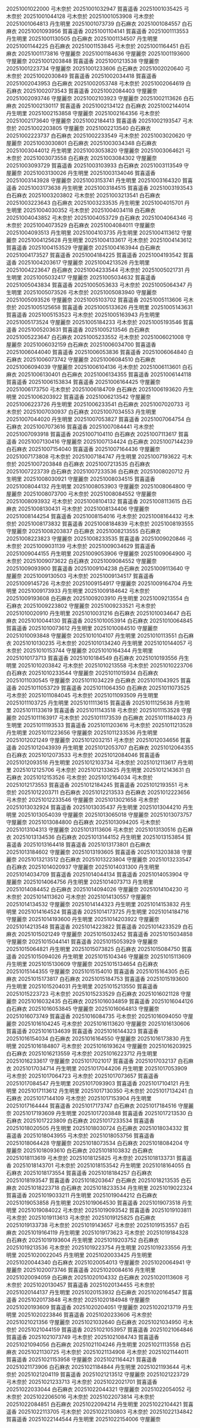 20251001022000 弓木奈於
20251001032947 賀喜遥香
20251001035425 弓木奈於
20251001044128 弓木奈於
20251001053908 弓木奈於
20251001064813 丹生明里
20251001073739 白石麻衣
20251001084557 白石麻衣
20251001093956 賀喜遥香
20251001104141 賀喜遥香
20251001113553 丹生明里
20251001130505 白石麻衣
20251001134507 丹生明里
20251001144225 白石麻衣
20251001153845 弓木奈於
20251001164451 白石麻衣
20251001173816 守屋麗奈
20251001184636 守屋麗奈
20251001193600 守屋麗奈
20251001203848 賀喜遥香
20251001213538 守屋麗奈
20251001223734 守屋麗奈
20251001233606 白石麻衣
20251002020640 弓木奈於
20251002030849 賀喜遥香
20251002034418 賀喜遥香
20251002043953 白石麻衣
20251002053748 弓木奈於
20251002064619 白石麻衣
20251002073543 賀喜遥香
20251002084403 守屋麗奈
20251002093746 守屋麗奈
20251002103923 守屋麗奈
20251002113626 白石麻衣
20251002130117 賀喜遥香
20251002134122 白石麻衣
20251002144014 丹生明里
20251002153858 守屋麗奈
20251002164356 弓木奈於
20251002173640 守屋麗奈
20251002184413 賀喜遥香
20251002193547 弓木奈於
20251002203805 守屋麗奈
20251002213540 白石麻衣
20251002223737 白石麻衣
20251002233549 弓木奈於
20251003020620 守屋麗奈
20251003030801 白石麻衣
20251003034348 白石麻衣
20251003044012 丹生明里
20251003053820 守屋麗奈
20251003064621 弓木奈於
20251003073558 白石麻衣
20251003084302 守屋麗奈
20251003093729 賀喜遥香
20251003103933 白石麻衣
20251003113549 守屋麗奈
20251003130026 丹生明里
20251003134046 賀喜遥香
20251003143928 守屋麗奈
20251003153741 丹生明里
20251003164320 賀喜遥香
20251003173638 丹生明里
20251003184515 賀喜遥香
20251003193543 白石麻衣
20251003203802 弓木奈於
20251003213541 白石麻衣
20251003223643 白石麻衣
20251003233535 丹生明里
20251004015701 丹生明里
20251004030352 弓木奈於
20251004034118 白石麻衣
20251004043852 弓木奈於
20251004053729 白石麻衣
20251004064346 弓木奈於
20251004073529 白石麻衣
20251004084011 守屋麗奈
20251004093513 丹生明里
20251004103735 丹生明里
20251004113612 守屋麗奈
20251004125628 丹生明里
20251004133617 弓木奈於
20251004143612 賀喜遥香
20251004153529 守屋麗奈
20251004163944 白石麻衣
20251004173527 賀喜遥香
20251004184225 賀喜遥香
20251004193542 賀喜遥香
20251004203617 守屋麗奈
20251004213526 丹生明里
20251004223647 白石麻衣
20251004233544 弓木奈於
20251005021731 丹生明里
20251005032417 守屋麗奈
20251005034632 賀喜遥香
20251005043834 賀喜遥香
20251005053633 弓木奈於
20251005064347 丹生明里
20251005073526 弓木奈於
20251005083940 守屋麗奈
20251005093526 守屋麗奈
20251005103702 賀喜遥香
20251005113606 弓木奈於
20251005125658 賀喜遥香
20251005133626 丹生明里
20251005143631 賀喜遥香
20251005153523 弓木奈於
20251005163943 丹生明里
20251005173524 守屋麗奈
20251005184233 弓木奈於
20251005193546 賀喜遥香
20251005203631 賀喜遥香
20251005213546 白石麻衣
20251005223647 白石麻衣
20251005233552 弓木奈於
20251006021008 守屋麗奈
20251006032159 白石麻衣
20251006034700 賀喜遥香
20251006044040 賀喜遥香
20251006053836 賀喜遥香
20251006064840 白石麻衣
20251006073742 守屋麗奈
20251006084510 白石麻衣
20251006094039 守屋麗奈
20251006104136 弓木奈於
20251006113601 白石麻衣
20251006130401 白石麻衣
20251006134355 賀喜遥香
20251006144118 賀喜遥香
20251006153834 賀喜遥香
20251006164425 守屋麗奈
20251006173750 弓木奈於
20251006184709 白石麻衣
20251006193620 丹生明里
20251006203922 賀喜遥香
20251006213542 守屋麗奈
20251006223726 丹生明里
20251006233541 白石麻衣
20251007020733 弓木奈於
20251007030937 白石麻衣
20251007034553 丹生明里
20251007044020 丹生明里
20251007053827 賀喜遥香
20251007064754 白石麻衣
20251007073616 賀喜遥香
20251007084441 弓木奈於
20251007093918 賀喜遥香
20251007104110 白石麻衣
20251007113617 賀喜遥香
20251007130416 守屋麗奈
20251007134424 白石麻衣
20251007144239 白石麻衣
20251007154040 賀喜遥香
20251007164436 守屋麗奈
20251007173808 弓木奈於
20251007184747 丹生明里
20251007193622 弓木奈於
20251007203848 白石麻衣
20251007213535 白石麻衣
20251007223739 白石麻衣
20251007233536 白石麻衣
20251008020712 丹生明里
20251008030921 守屋麗奈
20251008034515 賀喜遥香
20251008044132 丹生明里
20251008053903 守屋麗奈
20251008064800 守屋麗奈
20251008073700 弓木奈於
20251008084552 守屋麗奈
20251008093932 弓木奈於
20251008104132 賀喜遥香
20251008113615 白石麻衣
20251008130431 弓木奈於
20251008134406 守屋麗奈
20251008144254 賀喜遥香
20251008154016 弓木奈於
20251008164432 弓木奈於
20251008173832 賀喜遥香
20251008184839 弓木奈於
20251008193555 守屋麗奈
20251008203837 白石麻衣
20251008213555 白石麻衣
20251008223823 守屋麗奈
20251008233535 賀喜遥香
20251009020846 弓木奈於
20251009031139 弓木奈於
20251009034629 賀喜遥香
20251009044155 丹生明里
20251009053906 守屋麗奈
20251009064900 弓木奈於
20251009073622 白石麻衣
20251009084552 守屋麗奈
20251009093900 賀喜遥香
20251009104238 白石麻衣
20251009113640 守屋麗奈
20251009130503 弓木奈於
20251009134517 賀喜遥香
20251009145726 弓木奈於
20251009154917 守屋麗奈
20251009164704 丹生明里
20251009173933 丹生明里
20251009184642 弓木奈於
20251009193608 白石麻衣
20251009203910 丹生明里
20251009213554 白石麻衣
20251009223802 守屋麗奈
20251009233521 弓木奈於
20251010020910 丹生明里
20251010031216 白石麻衣
20251010034647 白石麻衣
20251010044130 賀喜遥香
20251010053914 白石麻衣
20251010064845 賀喜遥香
20251010073612 丹生明里
20251010084510 守屋麗奈
20251010093848 守屋麗奈
20251010104107 丹生明里
20251010113551 白石麻衣
20251010130235 弓木奈於
20251010134240 丹生明里
20251010144057 弓木奈於
20251010153744 守屋麗奈
20251010164344 丹生明里
20251010173713 賀喜遥香
20251010184549 白石麻衣
20251010193556 丹生明里
20251010203842 弓木奈於
20251010213558 弓木奈於
20251010223706 白石麻衣
20251010233544 守屋麗奈
20251011015934 白石麻衣
20251011030545 守屋麗奈
20251011034229 白石麻衣
20251011043925 賀喜遥香
20251011053729 賀喜遥香
20251011064350 白石麻衣
20251011073525 弓木奈於
20251011084045 弓木奈於
20251011093509 丹生明里
20251011103725 丹生明里
20251011113615 賀喜遥香
20251011125638 丹生明里
20251011133619 賀喜遥香
20251011143518 弓木奈於
20251011153528 守屋麗奈
20251011163917 弓木奈於
20251011173539 白石麻衣
20251011184023 丹生明里
20251011193533 賀喜遥香
20251011203616 弓木奈於
20251011213528 丹生明里
20251011223656 守屋麗奈
20251011233536 丹生明里
20251012021249 守屋麗奈
20251012032151 弓木奈於
20251012034656 賀喜遥香
20251012043939 丹生明里
20251012053707 白石麻衣
20251012064355 白石麻衣
20251012073533 弓木奈於
20251012084046 賀喜遥香
20251012093516 丹生明里
20251012103734 弓木奈於
20251012113617 丹生明里
20251012125706 弓木奈於
20251012133625 丹生明里
20251012143631 白石麻衣
20251012153526 弓木奈於
20251012164034 弓木奈於
20251012173553 賀喜遥香
20251012184245 賀喜遥香
20251012193551 弓木奈於
20251012203711 白石麻衣
20251012213533 白石麻衣
20251012223656 弓木奈於
20251012233546 守屋麗奈
20251013021658 弓木奈於
20251013032924 賀喜遥香
20251013035437 丹生明里
20251013044210 丹生明里
20251013054039 守屋麗奈
20251013065018 守屋麗奈
20251013073757 守屋麗奈
20251013084800 白石麻衣
20251013094205 弓木奈於
20251013104313 守屋麗奈
20251013113606 弓木奈於
20251013130516 白石麻衣
20251013134536 白石麻衣
20251013144152 丹生明里
20251013153854 賀喜遥香
20251013164418 賀喜遥香
20251013173801 白石麻衣
20251013184602 守屋麗奈
20251013193605 賀喜遥香
20251013203838 守屋麗奈
20251013213512 白石麻衣
20251013223804 守屋麗奈
20251013233547 白石麻衣
20251014020937 守屋麗奈
20251014031300 丹生明里
20251014034709 賀喜遥香
20251014044134 賀喜遥香
20251014053904 守屋麗奈
20251014064756 丹生明里
20251014073713 丹生明里
20251014084452 白石麻衣
20251014094026 守屋麗奈
20251014104230 弓木奈於
20251014113620 弓木奈於
20251014130557 守屋麗奈
20251014134532 守屋麗奈
20251014144323 丹生明里
20251014153832 丹生明里
20251014164524 賀喜遥香
20251014173725 丹生明里
20251014184716 守屋麗奈
20251014193600 丹生明里
20251014203922 守屋麗奈
20251014213548 賀喜遥香
20251014223822 賀喜遥香
20251014233529 白石麻衣
20251015021249 守屋麗奈
20251015032452 賀喜遥香
20251015034858 守屋麗奈
20251015044141 賀喜遥香
20251015053929 守屋麗奈
20251015064821 丹生明里
20251015073825 白石麻衣
20251015084750 賀喜遥香
20251015094026 丹生明里
20251015104346 守屋麗奈
20251015113609 丹生明里
20251015130609 守屋麗奈
20251015134654 白石麻衣
20251015144355 守屋麗奈
20251015154010 賀喜遥香
20251015164305 白石麻衣
20251015173817 白石麻衣
20251015184753 賀喜遥香
20251015193600 丹生明里
20251015204031 丹生明里
20251015213550 賀喜遥香
20251015223723 弓木奈於
20251015233529 白石麻衣
20251016021128 守屋麗奈
20251016032435 白石麻衣
20251016034859 賀喜遥香
20251016044126 白石麻衣
20251016053845 守屋麗奈
20251016064813 守屋麗奈
20251016073749 賀喜遥香
20251016084735 弓木奈於
20251016094050 守屋麗奈
20251016104245 弓木奈於
20251016113620 守屋麗奈
20251016130606 賀喜遥香
20251016134639 賀喜遥香
20251016144323 賀喜遥香
20251016154034 白石麻衣
20251016164550 守屋麗奈
20251016173830 丹生明里
20251016184807 弓木奈於
20251016193624 守屋麗奈
20251016203925 白石麻衣
20251016213559 弓木奈於
20251016223712 丹生明里
20251016233617 守屋麗奈
20251017021017 賀喜遥香
20251017032137 白石麻衣
20251017034714 丹生明里
20251017044206 丹生明里
20251017053909 弓木奈於
20251017064723 弓木奈於
20251017073657 賀喜遥香
20251017084547 丹生明里
20251017093903 賀喜遥香
20251017104121 丹生明里
20251017113612 丹生明里
20251017130350 弓木奈於
20251017134241 白石麻衣
20251017144109 弓木奈於
20251017153904 丹生明里
20251017164444 賀喜遥香
20251017173747 白石麻衣
20251017184516 守屋麗奈
20251017193609 丹生明里
20251017203848 賀喜遥香
20251017213530 白石麻衣
20251017223809 白石麻衣
20251017233534 賀喜遥香
20251018020505 丹生明里
20251018030724 白石麻衣
20251018034332 賀喜遥香
20251018043955 弓木奈於
20251018053756 賀喜遥香
20251018064428 守屋麗奈
20251018073534 白石麻衣
20251018084204 守屋麗奈
20251018093610 白石麻衣
20251018103832 白石麻衣
20251018113619 弓木奈於
20251018125825 弓木奈於
20251018133731 賀喜遥香
20251018143701 弓木奈於
20251018153542 丹生明里
20251018164055 白石麻衣
20251018173554 賀喜遥香
20251018184257 白石麻衣
20251018193547 賀喜遥香
20251018203647 白石麻衣
20251018213535 白石麻衣
20251018223718 白石麻衣
20251018233534 丹生明里
20251019022324 賀喜遥香
20251019033211 丹生明里
20251019044212 白石麻衣
20251019053858 丹生明里
20251019064530 賀喜遥香
20251019073518 丹生明里
20251019084022 弓木奈於
20251019093542 賀喜遥香
20251019103811 弓木奈於
20251019113613 弓木奈於
20251019125825 白石麻衣
20251019133738 弓木奈於
20251019143657 弓木奈於
20251019153557 白石麻衣
20251019164119 丹生明里
20251019173623 弓木奈於
20251019184328 白石麻衣
20251019193604 丹生明里
20251019203752 白石麻衣
20251019213536 弓木奈於
20251019223754 丹生明里
20251019233556 丹生明里
20251020022045 丹生明里
20251020033425 丹生明里
20251020044340 白石麻衣
20251020054013 守屋麗奈
20251020064941 守屋麗奈
20251020073746 賀喜遥香
20251020084616 丹生明里
20251020094059 白石麻衣
20251020104332 白石麻衣
20251020113608 弓木奈於
20251020130457 賀喜遥香
20251020134455 弓木奈於
20251020144137 丹生明里
20251020153932 白石麻衣
20251020164547 賀喜遥香
20251020173848 弓木奈於
20251020184948 守屋麗奈
20251020193609 賀喜遥香
20251020204051 守屋麗奈
20251020213719 丹生明里
20251020223846 賀喜遥香
20251020233606 弓木奈於
20251021021356 守屋麗奈
20251021032640 白石麻衣
20251021034950 弓木奈於
20251021044159 賀喜遥香
20251021053957 賀喜遥香
20251021064846 賀喜遥香
20251021073749 弓木奈於
20251021084743 賀喜遥香
20251021094056 白石麻衣
20251021104246 丹生明里
20251021113558 白石麻衣
20251021130725 弓木奈於
20251021134908 弓木奈於
20251021144011 賀喜遥香
20251021153958 守屋麗奈
20251021164421 賀喜遥香
20251021173906 白石麻衣
20251021184844 丹生明里
20251021193644 弓木奈於
20251021204119 賀喜遥香
20251021213512 守屋麗奈
20251021223729 弓木奈於
20251021233713 弓木奈於
20251022021701 賀喜遥香
20251022033044 白石麻衣
20251022044321 守屋麗奈
20251022054052 弓木奈於
20251022065016 弓木奈於
20251022073814 弓木奈於
20251022084851 白石麻衣
20251022094214 丹生明里
20251022104421 賀喜遥香
20251022113705 弓木奈於
20251022130803 弓木奈於
20251022134842 賀喜遥香
20251022144544 丹生明里
20251022154006 守屋麗奈
